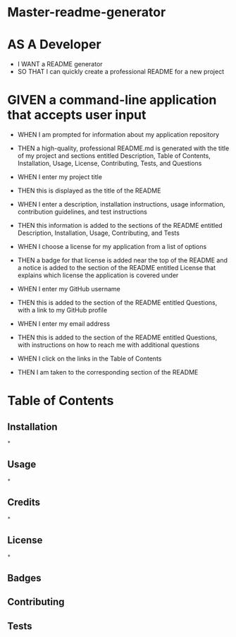# Master-readme-generator

# AS A Developer
  * I WANT a README generator
  * SO THAT I can quickly create a professional README for a new project
# GIVEN a command-line application that accepts user input


* WHEN I am prompted for information about my application repository
* THEN a high-quality, professional README.md is generated with the title of my project and sections entitled Description, Table of Contents, Installation, Usage, License, Contributing, Tests, and Questions



* WHEN I enter my project title
* THEN this is displayed as the title of the README



* WHEN I enter a description, installation instructions, usage information, contribution guidelines, and test instructions
* THEN this information is added to the sections of the README entitled Description, Installation, Usage, Contributing, and Tests



* WHEN I choose a license for my application from a list of options
* THEN a badge for that license is added near the top of the README and a notice is added to the section of the README entitled License that explains which license the application is covered under



* WHEN I enter my GitHub username
* THEN this is added to the section of the README entitled Questions, with a link to my GitHub profile



* WHEN I enter my email address
* THEN this is added to the section of the README entitled Questions, with instructions on how to reach me with additional questions



* WHEN I click on the links in the Table of Contents
* THEN I am taken to the corresponding section of the README


# Table of Contents

  ## Installation
    *

  ## Usage
    *

  ## Credits
    *
  
  ## License
    *

  ## Badges

  ## Contributing

  ## Tests



  

